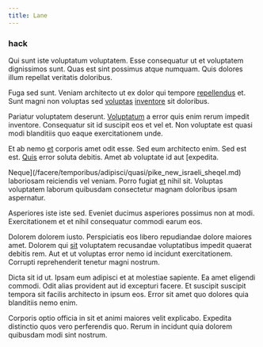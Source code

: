 ```yaml
---
title: Lane
---
```


### hack

Qui sunt iste voluptatum voluptatem. Esse consequatur ut et voluptatem dignissimos sunt. Quas est sint possimus atque numquam. Quis dolores illum repellat veritatis doloribus.

Fuga sed sunt. Veniam architecto ut ex dolor qui tempore [repellendus](/dolore/odio/dignissimos/nemo/credit_card_account.md) et. Sunt magni non voluptas sed [voluptas](/facere/temporibus/adipisci/quasi/content.md) [inventore](/dolore/odio/dignissimos/odio/moratorium.md) sit doloribus.

Pariatur voluptatem deserunt. [Voluptatum](/dolore/odio/dignissimos/navigating.md) a error quis enim rerum impedit inventore. Consequatur sit id suscipit eos et vel et. Non voluptate est quasi modi blanditiis quo eaque exercitationem unde.

Et ab nemo [et](/eos/est/ut/solid_state_parks_ssl.md) corporis amet odit esse. Sed eum architecto enim. Sed est est. [Quis](/dolor/solid_state_liaison_lead.md) error soluta debitis. Amet ab voluptate id aut [expedita.

Neque](/facere/temporibus/adipisci/quasi/pike_new_israeli_sheqel.md) laboriosam reiciendis vel veniam. Porro fugiat [et](/facere/temporibus/consequatur/qui/multi_byte_cross_platform_green.md) nihil sit. Voluptas voluptatem laborum quibusdam consectetur magnam doloribus ipsam aspernatur.

Asperiores iste iste sed. Eveniet ducimus asperiores possimus non at modi. Exercitationem et et nihil consequatur commodi earum eos.

Dolorem dolorem iusto. Perspiciatis eos libero repudiandae dolore maiores amet. Dolorem qui [sit](/quas/rhode_island_knowledge_user.md) voluptatem recusandae voluptatibus impedit quaerat debitis rem. Aut et ut voluptas error nemo id incidunt exercitationem. Corrupti reprehenderit tenetur magni nostrum.

Dicta sit id ut. Ipsam eum adipisci et at molestiae sapiente. Ea amet eligendi commodi. Odit alias provident aut id excepturi facere. Et suscipit suscipit tempora sit facilis architecto in ipsum eos. Error sit amet quo dolores quia blanditiis nemo enim.

Corporis optio officia in sit et animi maiores velit explicabo. Expedita distinctio quos vero perferendis quo. Rerum in incidunt quia dolorem quibusdam modi sint nostrum.
